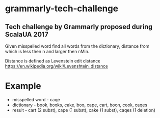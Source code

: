 # grammarly-tech-challenge
## Tech challenge by Grammarly proposed during ScalaUA 2017

Given misspelled word find all words from the dictionary, distance from which is less then n and larger then nMin.

Distance is defined as Levenstein edit distance https://en.wikipedia.org/wiki/Levenshtein_distance

# Example
- misspelled word - caqe
- dictionary - book, books, cake, boo, cape, cart, boon, cook, caqes
- result - cart (2 subst), cape (1 subst), cake (1 subst), caqes (1 deletion)
